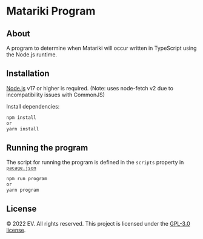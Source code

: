 # Matariki Program

## About
A program to determine when Matariki will occur written in TypeScript using the Node.js runtime.

## Installation
[Node.js](https://nodejs.org/) v17 or higher is required. (Note: uses node-fetch v2 due to incompatibility issues with CommonJS)

Install dependencies:

```cmd
npm install 
or
yarn install
```

## Running the program
The script for running the program is defined in the `scripts` property in [`pacage.json`](./package.json)

```cmd
npm run program
or
yarn program
```

## License
:copyright: 2022 EV. All rights reserved. This project is licensed under the [GPL-3.0 license](./LICENSE).